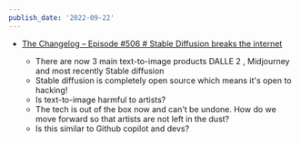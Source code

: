 ```yaml
---
publish_date: '2022-09-22'
---
```

- [The Changelog – Episode #506 # Stable Diffusion breaks the internet](https://changelog.com/podcast/506)
 
	- There are now 3 main text-to-image products DALLE 2 , Midjourney and most recently  Stable diffusion
	- Stable diffusion is completely open source which means it's open to hacking!
	- Is text-to-image harmful to artists?
	- The tech is out of the box now and can't be undone. How do we move forward so that artists are not left in the dust?
	- Is this similar to Github copilot and devs?

